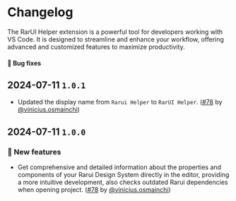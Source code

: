 # Changelog

The RarUI Helper extension is a powerful tool for developers working with VS Code. It is designed to streamline and enhance your workflow, offering advanced and customized features to maximize productivity.

#### 🐛 Bug fixes

## 2024-07-11 `1.0.1`

- Updated the display name from `Rarui Helper` to `RarUI Helper`. ([#78](https://git.rarolabs.com.br/frontend/rarui/-/merge_requests/78) by [@vinicius.osmainchi](https://git.rarolabs.com.br/vinicius.osmainchi))

## 2024-07-11 `1.0.0`

### 🎉 New features

- Get comprehensive and detailed information about the properties and components of your Rarui Design System directly in the editor, providing a more intuitive development, also checks outdated Rarui dependencies when opening project. ([#78](https://git.rarolabs.com.br/frontend/rarui/-/merge_requests/78) by [@vinicius.osmainchi](https://git.rarolabs.com.br/vinicius.osmainchi))

<!-- #### 🛠 Breaking changes -->

<!-- #### 📚 3rd party library updates -->

<!-- #### 🎉 New features -->

<!-- #### 🐛 Bug fixes -->

<!-- #### 💡 Others -->

<!-- #### ⚠️ Notices -->
